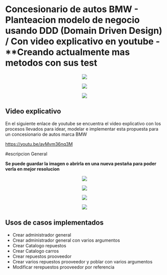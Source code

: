 # Concesionario de autos BMW - Planteacion modelo de negocio usando DDD (Domain Driven Design) / Con video explicativo en youtube - **Creando actualmente mas metodos con sus test

<p align="center">
<img src="https://www.sofka.com.co/wp-content/uploads/2021/02/sofkau-logo-horizontal.png">
</p>
<p align="center">
  <img src="https://img.shields.io/badge/Java-ED8B00?style=for-the-badge&logo=java&logoColor=white">
</p>
<p align="center">
  <img src="https://img.shields.io/github/v/release/JoseNSoler/PracticaMVC?style=flat-square"
</p>   



## Video explicativo

En el siguiente enlace de youtube se encuentra el video explicativo con los procesos llevados para idear, modelar e implementar 
esta propuesta para un concesionario de autos marca BMW

https://youtu.be/avMvm36nq3M

#escripcion General

**Se puede guardar la imagen o abrirla en una nueva pestaña para poder verla en mejor resolucion**

<p align="center">
  <img src="https://user-images.githubusercontent.com/59320487/158148274-c09038d6-48b7-45ea-9a1f-6060eceb8a36.png"
</p>



<p align="center">
  <img src="https://user-images.githubusercontent.com/59320487/158148323-855b44d3-c59e-43c3-8deb-f2f73b1ac4ae.png"
</p>   


<p align="center">
  <img src="https://user-images.githubusercontent.com/59320487/158148335-bb0e30ba-cbbc-4d3a-9beb-c20aff7e451a.png"
</p>   

<p align="center">
  <img src="https://user-images.githubusercontent.com/59320487/158107228-ac0bd735-e0e9-4b3c-9191-f9d573fef41c.jpg"
</p>  

## Usos de casos implementados

- Crear administrador general
- Crear administrador general con varios argumentos
- Crear Catalogo repuestos
- Crear Catalogo carros
- Crear repuestos prooveedor
- Crear varios repuestos prooveedor y poblar con varios argumentos
- Modificar rerepuestos prooveedor por referencia
